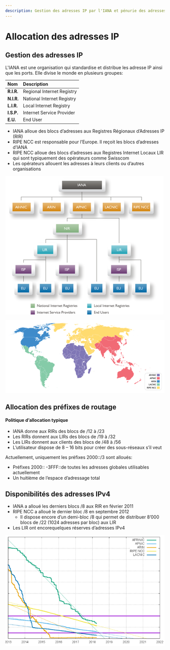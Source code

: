 ```yaml
---
description: Gestion des adresses IP par l'IANA et pénurie des adresses IPv4b dans le monde
---
```


# Allocation des adresses IP

## Gestion des adresses IP

L'IANA est une organisation qui standardise et distribue les adresse IP ainsi que les ports. Elle divise le monde en plusieurs groupes:

| Nom | Description |
| :--- | :--- |
| **R.I.R.** | Regional Internet Registry |
| **N.I.R.** | National Internet Registry |
| **L.I.R.** | Local Internet Registry |
| **I.S.P.** | Internet Service Provider |
| **E.U.** | End User |

* IANA alloue des blocs d’adresses aux Registres Régionaux d’Adresses IP \(RIR\)
* RIPE NCC est responsable pour l’Europe. Il reçoit les blocs d’adresses d’IANA
* RIPE NCC alloue des blocs d’adresses aux Registres Internet Locaux LIR qui sont typiquement des opérateurs comme Swisscom
* Les opérateurs allouent les adresses à leurs clients ou d’autres organisations

![](../.gitbook/assets/image%20%2898%29.png)

![R&#xE9;partition g&#xE9;ographique des RIR](../.gitbook/assets/image%20%2828%29.png)

## Allocation des préfixes de routage

#### Politique d’allocation typique

* IANA donne aux RIRs des blocs de /12 à /23
* Les RIRs donnent aux LIRs des blocs de /19 à /32
* Les LIRs donnent aux clients des blocs de /48 à /56
* L’utilisateur dispose de 8 – 16 bits pour créer des sous-réseaux s’il veut

Actuellement, uniquement les préfixes 2000::/3 sont alloués:

* Préfixes 2000:: -3FFF::de toutes les adresses globales utilisables actuellement
* Un huitième de l’espace d’adressage total

## Disponibilités des adresses IPv4

* IANA a alloué les derniers blocs /8 aux RIR en février 2011
* RIPE NCC a alloué le dernier bloc /8 en septembre 2012
  * Il dispose encore d’un demi-bloc /8 qui permet de distribuer 8’000 blocs de /22 \(1024 adresses par bloc\) aux LIR
* Les LIR ont encorequelques réserves d’adresses IPv4

![](../.gitbook/assets/image%20%28114%29.png)

